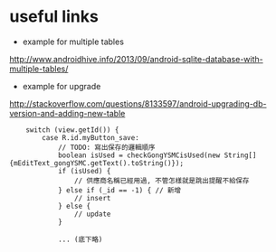 

useful links
====

* example for multiple tables

http://www.androidhive.info/2013/09/android-sqlite-database-with-multiple-tables/


* example for upgrade

http://stackoverflow.com/questions/8133597/android-upgrading-db-version-and-adding-new-table


        switch (view.getId()) {
            case R.id.myButton_save:
                // TODO: 寫出保存的邏輯順序
                boolean isUsed = checkGongYSMCisUsed(new String[] {mEditText_gongYSMC.getText().toString()});
                if (isUsed) {
                    // 供應商名稱已經用過, 不管怎樣就是跳出提醒不給保存
                } else if (_id == -1) { // 新增
                    // insert
                } else {
                    // update
                }

                ... (底下略)
